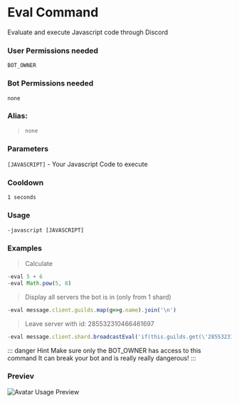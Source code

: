 # Eval Command
Evaluate and execute Javascript code through Discord

### User Permissions needed
`BOT_OWNER`
### Bot Permissions needed
`none`

### Alias:
>`none`

### Parameters
`[JAVASCRIPT]` - Your Javascript Code to execute

### Cooldown
`1 seconds`

### Usage
`-javascript [JAVASCRIPT]` 

### Examples

>Calculate
```js
-eval 5 + 6
-eval Math.pow(5, 8)
```

> Display all servers the bot is in (only from 1 shard)
```js
-eval message.client.guilds.map(g=>g.name).join('\n')
```


> Leave server with id: 285532310466461697

```js
-eval message.client.shard.broadcastEval('if(this.guilds.get(\'285532310466461697\'))this.guilds.get(\'285532310466461697\').leave()')
```

::: danger Hint
Make sure only the BOT_OWNER has access to this command
It can break your bot and is really really dangerous!
:::

### Previev
![Avatar Usage Preview](https://cdn.discordapp.com/attachments/469576672128139275/545675052503531550/unknown.png)
